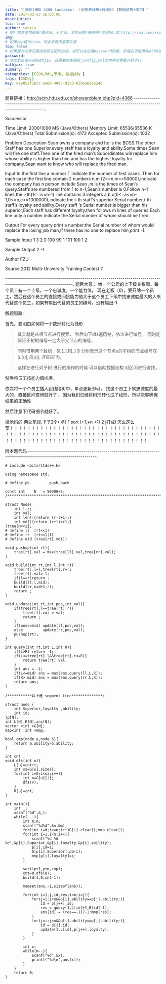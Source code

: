 ```yaml
---
title: "[原创]HDU 4366 Successor  [树形转线形+线段树]【数据结构+技巧】"
date: 2017-03-03 16:05:08
description:
toc: true
author: tabris
# 图片推荐使用图床(腾讯云、七牛云、又拍云等)来做图片的路径.如:http://xxx.com/xxx.jpg
img:
# 如果top值为true，则会是首页推荐文章
top: false
# 如果要对文章设置阅读验证密码的话，就可以在设置password的值，该值必须是用SHA256加密后的密码，防止被他人识破
password:
# 本文章是否开启mathjax，且需要在主题的_config.yml文件中也需要开启才行
mathjax: true
summary: ""
categories: [CSDN,hdu,思维, 数据结构 ]
tags: [CSDN,]
key: key852f107c-ae6b-400c-93b3-03bea63da24c
---
```


题目链接：http://acm.hdu.edu.cn/showproblem.php?pid=4366
---------------------------------------------------------------------------------------------------------------.

Successor

Time Limit: 2000/1000 MS (Java/Others)    Memory Limit: 65536/65536 K (Java/Others)
Total Submission(s): 4173    Accepted Submission(s): 1032


Problem Description
Sean owns a company and he is the BOSS.The other Staff has one Superior.every staff has a loyalty and ability.Some times Sean will fire one staff.Then one of the fired man’s Subordinates will replace him whose ability is higher than him and has the highest loyalty for company.Sean want to know who will replace the fired man.


Input
In the first line a number T indicate the number of test cases. Then for each case the first line contain 2 numbers n,m (2<=n,m<=50000),indicate the company has n person include Sean ,m is the times of Sean’s query.Staffs are numbered from 1 to n-1,Sean’s number is 0.Follow n-1 lines,the i-th(1<=i<=n-1) line contains 3 integers a,b,c(0<=a<=n-1,0<=b,c<=1000000),indicate the i-th staff’s superior Serial number,i-th staff’s loyalty and ability.Every staff ‘s Serial number is bigger than his superior,Each staff has different loyalty.then follows m lines of queries.Each line only a number indicate the Serial number of whom should be fired.


Output
For every query print a number:the Serial number of whom would replace the losing job man,If there has no one to replace him,print -1.


Sample Input
1
3 2
0 100 99
1 101 100
1
2


Sample Output
2
-1


Author
FZU


Source
2012 Multi-University Training Contest 7

----------------------------------------------------------------------------------------------------------------.
题目大意：
给一个公司的上下级关系图，每个员工有一个上级，一个忠诚度，一个能力值，
现在老板（0），要开除一个员工，然后在这个员工的直接或间接能力值大于这个员工下级中找忠诚度最大的人来代替这个员工，如果有输出代替的员工的编号，没有输出-1


解题思路:

首先，要明白如何将一个数形转化为线形
>其实就是从根节点进行搜索，
然后向下dfs遍历树，依次进行编号，
同时能保证子树的编号一定大于父节点的编号，

>同时借用两个数组，$L[\_],R[\_] $
分别表示这个节点$u$的子树的节点编号在$\big(L[u],R[u]\big),开区间$ 内。

>这样在进行对子树 进行的操作的时候 可以借助数据结构 对区间进行查找，

然后将员工按能力值排序，

依次将一个个员工插入到线段树中，单点更新即可，
找这个员工下属忠诚度的最大的，直接区间查询就行了，
因为我们已经将树形转化成了线形，所以能够确保结果的正确性

然后注意下代码细节就好了。



操他妈的  两处笔误,卡了2个小时
1  sort  (+1,+n ~~+1~~)
2 j打成i
怎么这么菜！！！！！！！！！！！！！！！！！！！！！！！！！！！！！！！！！！！！！！！！！！！！！！！！！！！！！！！！！！！！！！！！！！！！！！！！！！！！！！！！！！！！！！！！！！！！！！！！！！！！！！！！


附本题代码
----------------------------------------------------------------------------------------------------------------.
```
# include <bits/stdc++.h>

using namespace std;

# define pb         push_back

const int    N   = 50000+7;
/***********************************************************************/

struct Node{
    int l,r;
    int val;
    int len(){return (r-l+1);}
    int md(){return (r+l)>>1;}
}tree[N<<2];
# define ll  (rt<<1)
# define rr  (rt<<1|1)
# define mid (tree[rt].md())

void pushup(int rt){
    tree[rt].val = max(tree[ll].val,tree[rr].val);
}

void build(int rt,int l,int r){
    tree[rt].l=l,tree[rt].r=r;
    tree[rt].val=-1;
    if(l==r)return ;
    build(ll,l,mid);
    build(rr,mid+1,r);
    return ;
}

void update(int rt,int pos,int val){
    if(tree[rt].l==tree[rt].r){
        tree[rt].val = val;
        return ;
    }
    if(pos<=mid) update(ll,pos,val);
    else         update(rr,pos,val);
    pushup(rt);
}

int query(int rt,int L,int R){
    if(L>R) return -1;
    if(L<=tree[rt].l&&tree[rt].r<=R){
        return tree[rt].val;
    }
    int ans = -1;
    if(L<=mid) ans = max(ans,query(ll,L,R));
    if(R> mid) ans = max(ans,query(rr,L,R));
    return ans;
}

/***********以上是 segment tree**************/

struct node {
    int Superior,loyalty ,ability;
    int id;
}p[N];
int L[N],R[N],ans[N];
vector <int >G[N];
map<int ,int >mmp;

bool cmp(node a,node b){
    return a.ability>b.ability;
}

int cnt ;
void dfs(int u){
    L[u]=cnt++;
    int sz=G[u].size();
    for(int i=0;i<sz;i++){
        int v=G[u][i];
        dfs(v);
    }
    R[u]=cnt;
}

int main(){
    int _;
    scanf("%d",&_);
    while(_--){
        int n,m;
        scanf("%d%d",&n,&m);
        for(int i=0;i<=n;i++)G[i].clear();mmp.clear();
        for(int i=1;i<n;i++){
            scanf("%d %d %d",&p[i].Superior,&p[i].loyalty,&p[i].ability);
            p[i].id=i;
            G[p[i].Superior].pb(i);
            mmp[p[i].loyalty]=i;
        }

        sort(p+1,p+n,cmp);
        cnt=0,dfs(0);
        build(1,0,cnt-1);

        memset(ans,-1,sizeof(ans));

        for(int i=1,j,id,res;i<n;i=j){
            for(j=i;j<n&&p[i].ability==p[j].ability;){
                id = p[j++].id;
                res = query(1,L[id]+1,R[id]-1);
                ans[id] = (res==-1)?-1:mmp[res];
            }
            for(j=i;j<n&&p[i].ability==p[j].ability;){
                id = p[j].id;
                update(1,L[id],p[j++].loyalty);
            }
        }

        int x;
        while(m--){
            scanf("%d",&x);
            printf("%d\n",ans[x]);
        }
    }
    return 0;
}

```
